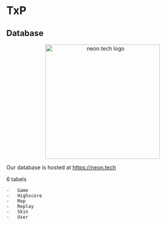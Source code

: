 # TxP

## Database

<p align="center">
  <img width="300" height="300" src="https://neon.tech/favicon/favicon.png" alt="neon.tech logo">
</p>

Our database is hosted at https://neon.tech

6 tabels

```
-   Game
-   Highscore
-   Map
-   Replay
-   Skin
-   User
```
